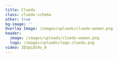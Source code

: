 ```yaml
---
title: Cluedo
class: cluedo-schema
other: true
bg-image: ''
Overlay Image: /images/uploads/cluedo-woman.png
header:
  image: /images/uploads/cluedo-woman.png
  logo: /images/uploads/logo-cluedo.png
video: ID3pLDI4v_0
---
```


